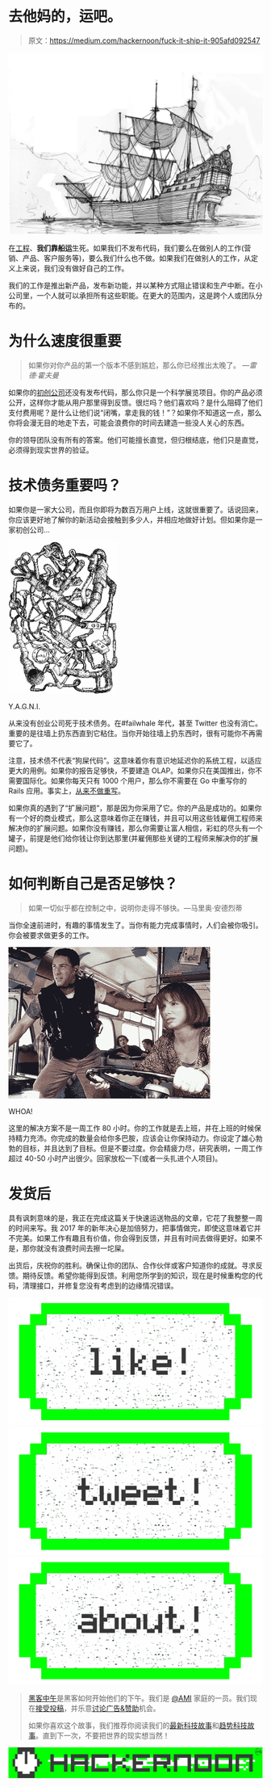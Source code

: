 # 去他妈的，运吧。

> 原文：<https://medium.com/hackernoon/fuck-it-ship-it-905afd092547>

![](img/219cab57b4492dfd4e4212c4217d4ba9.png)

在[工程](https://hackernoon.com/tagged/engineering)、**我们靠船运**生死。如果我们不发布代码，我们要么在做别人的工作(营销、产品、客户服务等)，要么我们什么也不做。如果我们在做别人的工作，从定义上来说，我们没有做好自己的工作。

我们的工作是推出新产品，发布新功能，并以某种方式阻止错误和生产中断。在小公司里，一个人就可以承担所有这些职能。在更大的范围内，这是跨个人或团队分布的。

# 为什么速度很重要

> 如果你对你产品的第一个版本不感到尴尬，那么你已经推出太晚了。 *—雷德·霍夫曼*

如果你的[初创公司](https://hackernoon.com/tagged/startup)还没有发布代码，那么你只是一个科学展览项目。你的产品必须公开，这样你才能从用户那里得到反馈。很烂吗？他们喜欢吗？是什么阻碍了他们支付费用呢？是什么让他们说“闭嘴，拿走我的钱！”？如果你不知道这一点，那么你将会漫无目的地走下去，可能会浪费你的时间去建造一些没人关心的东西。

你的领导团队没有所有的答案。他们可能擅长直觉，但归根结底，他们只是直觉，必须得到现实世界的验证。

# 技术债务重要吗？

如果你是一家大公司，而且你即将为数百万用户上线，这就很重要了。话说回来，你应该更好地了解你的新活动会接触到多少人，并相应地做好计划。但如果你是一家初创公司…

![](img/e10c9a1e85d207f97f0b0906ac007bdf.png)

Y.A.G.N.I.

从来没有创业公司死于技术债务。在#failwhale 年代，甚至 Twitter 也没有消亡。重要的是往墙上扔东西直到它粘住。当你开始往墙上扔东西时，很有可能你不再需要它了。

注意，技术债不代表“狗屎代码”。这意味着你有意识地延迟你的系统工程，以适应更大的用例。如果你的报告足够快，不要建造 OLAP。如果你只在美国推出，你不需要国际化。如果你每天只有 1000 个用户，那么你不需要在 Go 中重写你的 Rails 应用。事实上，[从来不做重写](https://www.joelonsoftware.com/2000/04/06/things-you-should-never-do-part-i/)。

如果你真的遇到了“扩展问题”，那是因为你采用了它。你的产品是成功的。如果你有一个好的商业模式，那么这意味着你正在赚钱，并且可以用这些钱雇佣工程师来解决你的扩展问题。如果你没有赚钱，那么你需要让富人相信，彩虹的尽头有一个罐子，前提是他们给你钱让你到达那里(并雇佣那些关键的工程师来解决你的扩展问题)。

# 如何判断自己是否足够快？

> 如果一切似乎都在控制之中，说明你走得不够快。—马里奥·安德烈蒂

当你全速前进时，有趣的事情发生了。当你有能力完成事情时，人们会被你吸引。你会被要求做更多的工作。

![](img/f9c95eeb4f4814389f396fd46909ed0d.png)

WHOA!

这里的解决方案不是一周工作 80 小时。你的工作就是去上班，并在上班的时候保持精力充沛。你完成的数量会给你多巴胺，应该会让你保持动力。你设定了雄心勃勃的目标，并且达到了目标。但是不要过度。你会精疲力尽，研究表明，一周工作超过 40-50 小时产出很少。回家放松一下(或者一头扎进个人项目)。

# 发货后

具有讽刺意味的是，我正在完成这篇关于快速运送物品的文章，它花了我整整一周的时间来写。我 2017 年的新年决心是加倍努力，把事情做完，即使这意味着它并不完美。如果工作有趣且有价值，你会得到反馈，并且有时间去做得更好。如果不是，那你就没有浪费时间去擦一坨屎。

出货后，庆祝你的胜利。确保让你的团队、合作伙伴或客户知道你的成就。寻求反馈。期待反馈。希望你能得到反馈。利用您所学到的知识，现在是时候重构您的代码，清理接口，并修复您没有考虑到的边缘情况错误。

[![](img/50ef4044ecd4e250b5d50f368b775d38.png)](http://bit.ly/HackernoonFB)[![](img/979d9a46439d5aebbdcdca574e21dc81.png)](https://goo.gl/k7XYbx)[![](img/2930ba6bd2c12218fdbbf7e02c8746ff.png)](https://goo.gl/4ofytp)

> [黑客中午](http://bit.ly/Hackernoon)是黑客如何开始他们的下午。我们是 [@AMI](http://bit.ly/atAMIatAMI) 家庭的一员。我们现在[接受投稿](http://bit.ly/hackernoonsubmission)，并乐意[讨论广告&赞助](mailto:partners@amipublications.com)机会。
> 
> 如果你喜欢这个故事，我们推荐你阅读我们的[最新科技故事](http://bit.ly/hackernoonlatestt)和[趋势科技故事](https://hackernoon.com/trending)。直到下一次，不要把世界的现实想当然！

![](img/be0ca55ba73a573dce11effb2ee80d56.png)